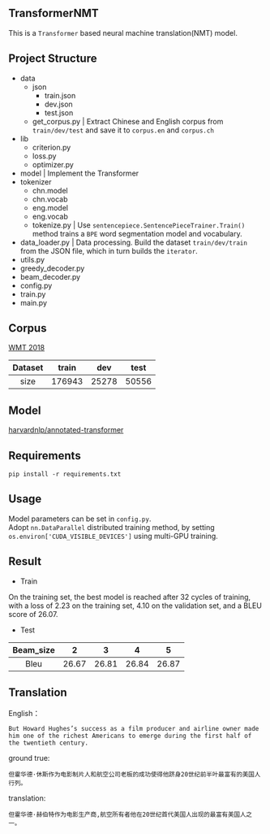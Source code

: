 ## TransformerNMT
This is a `Transformer` based neural machine translation(NMT) model.

## Project Structure
- data
  - json
    - train.json
    - dev.json
    - test.json
  - get_corpus.py  | Extract Chinese and English corpus from `train/dev/test` and save it to `corpus.en` and `corpus.ch`
- lib
  - criterion.py 
  - loss.py
  - optimizer.py 
- model | Implement the Transformer 
- tokenizer
  - chn.model
  - chn.vocab
  - eng.model
  - eng.vocab
  - tokenize.py | Use `sentencepiece.SentencePieceTrainer.Train()` method trains a `BPE` word segmentation model and vocabulary.
- data_loader.py | Data processing. Build the dataset `train/dev/train` from the JSON file, which in turn builds the `iterator`.
- utils.py  
- greedy_decoder.py
- beam_decoder.py
- config.py
- train.py
- main.py

## Corpus
[WMT 2018](https://statmt.org/wmt18/translation-task.html)

| Dataset   | train |  dev |  test |
| :-------: | :-------: | :-------: | :------: |
| size | 176943 | 25278 | 50556 |

## Model 
[harvardnlp/annotated-transformer](https://github.com/harvardnlp/annotated-transformer)

## Requirements
```
pip install -r requirements.txt
```

## Usage
Model parameters can be set in `config.py`. </br>
Adopt `nn.DataParallel` distributed training method, by setting `os.environ['CUDA_VISIBLE_DEVICES']` using multi-GPU training.

## Result
- Train

On the training set, the best model is reached after 32 cycles of training, with a loss of 2.23 on the training set, 4.10 on the validation set, and a BLEU score of 26.07.

- Test

| Beam_size   | 2 |  3 | 4 | 5 |
| :-------: | :-------: | :-------: | :------: | :----------:|
| Bleu | 26.67 | 26.81 | 26.84 | 26.87 |

## Translation
English：
```
But Howard Hughes’s success as a film producer and airline owner made him one of the richest Americans to emerge during the first half of the twentieth century. 
```
ground true:
```
但霍华德·休斯作为电影制片人和航空公司老板的成功使得他跻身20世纪前半叶最富有的美国人行列。 
```
translation:
```
但霍华德·赫伯特作为电影生产商,航空所有者他在20世纪首代美国人出现的最富有美国人之一。 
```
